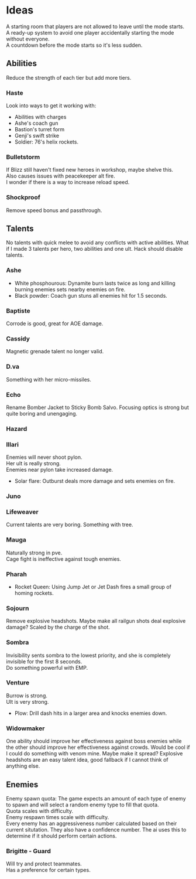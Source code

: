 # Ideas
A starting room that players are not allowed to leave until the mode starts.  
A ready-up system to avoid one player accidentally starting the mode without everyone.  
A countdown before the mode starts so it's less sudden.
## Abilities
Reduce the strength of each tier but add more tiers.
### Haste
Look into ways to get it working with:
- Abilities with charges
- Ashe's coach gun
- Bastion's turret form
- Genji's swift strike
- Soldier: 76's helix rockets.
### Bulletstorm
If Blizz still haven't fixed new heroes in workshop, maybe shelve this.  
Also causes issues with peacekeeper alt fire.  
I wonder if there is a way to increase reload speed.
### Shockproof
Remove speed bonus and passthrough.
## Talents
No talents with quick melee to avoid any conflicts with active abilities.
What if I made 3 talents per hero, two abilities and one ult.
Hack should disable talents.
### Ashe
- White phosphourous: Dynamite burn lasts twice as long and killing burning enemies sets nearby enemies on fire.
- Black powder: Coach gun stuns all enemies hit for 1.5 seconds.
### Baptiste
Corrode is good, great for AOE damage.
### Cassidy
Magnetic grenade talent no longer valid.
### D.va
Something with her micro-missiles.
### Echo
Rename Bomber Jacket to Sticky Bomb Salvo.
Focusing optics is strong but quite boring and unengaging.
### Hazard
### Illari
Enemies will never shoot pylon.  
Her ult is really strong.  
Enemies near pylon take increased damage.  
- Solar flare: Outburst deals more damage and sets enemies on fire.
### Juno
### Lifeweaver
Current talents are very boring.
Something with tree.
### Mauga
Naturally strong in pve.  
Cage fight is ineffective against tough enemies.
### Pharah
- Rocket Queen: Using Jump Jet or Jet Dash fires a small group of homing rockets.
### Sojourn
Remove explosive headshots. Maybe make all railgun shots deal explosive damage? Scaled by the charge of the shot.
### Sombra
Invisibility sents sombra to the lowest priority, and she is completely invisible for the first 8 seconds.  
Do something powerful with EMP.
### Venture
Burrow is strong.  
Ult is very strong.  
- Plow: Drill dash hits in a larger area and knocks enemies down.
### Widowmaker
One ability should improve her effectiveness against boss enemies while the other should improve her effectiveness against crowds.
Would be cool if I could do something with venom mine. Maybe make it spread?
Explosive headshots are an easy talent idea, good fallback if I cannot think of anything else.
## Enemies
Enemy spawn quota: The game expects an amount of each type of enemy to spawn and will select a random enemy type to fill that quota.  
Quota scales with difficulty.  
Enemy respawn times scale with difficulty.  
Every enemy has an aggressiveness number calculated based on their current situtation. They also have a confidence number. The ai uses this to determine if it should perform certain actions.
### Brigitte - Guard
Will try and protect teammates.  
Has a preference for certain types.

